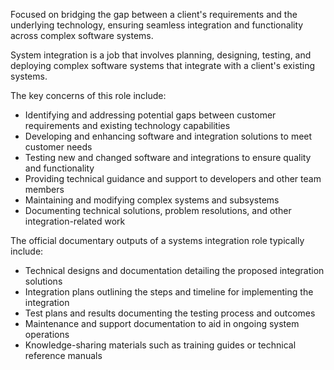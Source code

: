 Focused on bridging the gap between a client's requirements and the underlying technology, ensuring seamless integration and functionality across complex software systems.

System integration is a job that involves planning, designing, testing, and deploying complex software systems that integrate with a client's existing systems. 

The key concerns of this role include:

- Identifying and addressing potential gaps between customer requirements and existing technology capabilities
- Developing and enhancing software and integration solutions to meet customer needs
- Testing new and changed software and integrations to ensure quality and functionality
- Providing technical guidance and support to developers and other team members
- Maintaining and modifying complex systems and subsystems
- Documenting technical solutions, problem resolutions, and other integration-related work

The official documentary outputs of a systems integration role typically include:

- Technical designs and documentation detailing the proposed integration solutions
- Integration plans outlining the steps and timeline for implementing the integration
- Test plans and results documenting the testing process and outcomes
- Maintenance and support documentation to aid in ongoing system operations
- Knowledge-sharing materials such as training guides or technical reference manuals